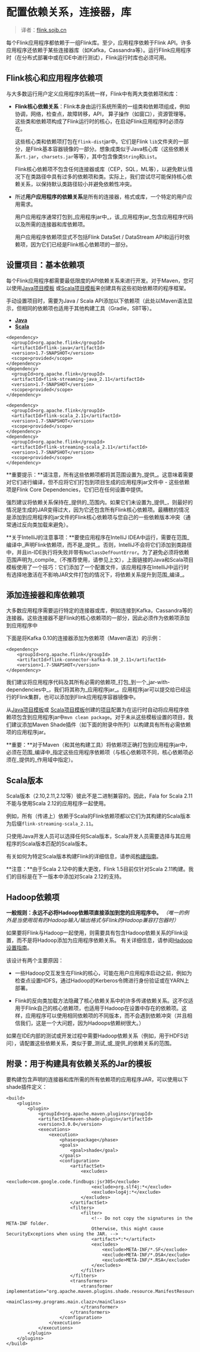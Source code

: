

# 配置依赖关系，连接器，库

> 译者：[flink.sojb.cn](https://flink.sojb.cn/)


每个Flink应用程序都依赖于一组Flink库。至少，应用程序依赖于Flink API。许多应用程序还依赖于某些连接器库（如Kafka，Cassandra等）。运行Flink应用程序时（在分布式部署中或在IDE中进行测试），Flink运行时库也必须可用。

## Flink核心和应用程序依赖项

与大多数运行用户定义应用程序的系统一样，Flink中有两大类依赖项和库：

*   **Flink核心依赖关系**：Flink本身由运行系统所需的一组类和依赖项组成，例如协调，网络，检查点，故障转移，API， 算子操作（如窗口），资源管理等。这些类和依赖项构成了Flink运行时的核心，在启动Flink应用程序时必须存在。

    这些核心类和依赖项打包在`flink-dist`jar中。它们是Flink `lib`文件夹的一部分，是Flink基本容器镜像的一部分。想象成类似于Java核心库（这些依赖关系`rt.jar`，`charsets.jar`等等），其中包含像类`String`和`List`。

    Flink核心依赖项不包含任何连接器或库（CEP，SQL，ML等），以避免默认情况下在类路径中具有过多的依赖项和类。实际上，我们尝试尽可能保持核心依赖关系，以保持默认类路径较小并避免依赖性冲突。

*   所述**用户应用程序的依赖关系**是所有的连接器，格式或库，一个特定的用户应用需求。

    用户应用程序通常打包到_应用程序jar中_，该_应用程序jar_包含应用程序代码以及所需的连接器和库依赖项。

    用户应用程序依赖项显式不包括Flink DataSet / DataStream API和运行时依赖项，因为它们已经是Flink核心依赖项的一部分。

## 设置项目：基本依赖项

每个Flink应用程序都需要最低限度的API依赖关系来进行开发。对于Maven，您可以使用[Java项目模板](https://flink.sojb.cn/dev/projectsetup/java_api_quickstart.html) 或[Scala项目模板](https://flink.sojb.cn/dev/projectsetup/scala_api_quickstart.html)来创建具有这些初始依赖项的程序框架。

手动设置项目时，需要为Java / Scala API添加以下依赖项（此处以Maven语法显示，但相同的依赖项也适用于其他构建工具（Gradle，SBT等）。

*   [**Java**](#tab_java_0)
*   [**Scala**](#tab_scala_0)



```
<dependency>
  <groupId>org.apache.flink</groupId>
  <artifactId>flink-java</artifactId>
  <version>1.7-SNAPSHOT</version>
  <scope>provided</scope>
</dependency>
<dependency>
  <groupId>org.apache.flink</groupId>
  <artifactId>flink-streaming-java_2.11</artifactId>
  <version>1.7-SNAPSHOT</version>
  <scope>provided</scope>
</dependency>
```





```
<dependency>
  <groupId>org.apache.flink</groupId>
  <artifactId>flink-scala_2.11</artifactId>
  <version>1.7-SNAPSHOT</version>
  <scope>provided</scope>
</dependency>
<dependency>
  <groupId>org.apache.flink</groupId>
  <artifactId>flink-streaming-scala_2.11</artifactId>
  <version>1.7-SNAPSHOT</version>
  <scope>provided</scope>
</dependency>
```



**重要提示：**请注意，所有这些依赖项都将其范围设置为_提供_。这意味着需要对它们进行编译，但不应将它们打包到项目生成的应用程序jar文件中 - 这些依赖项是Flink Core Dependencies，它们已在任何设置中提供。

强烈建议将依赖关系保持在_提供的_范围内。如果它们未设置为_提供_，则最好的情况是生成的JAR变得过大，因为它还包含所有Flink核心依赖项。最糟糕的情况是添加到应用程序的jar文件的Flink核心依赖项与您自己的一些依赖版本冲突（通常通过反向类加载来避免）。

**关于IntelliJ的注意事项：**要使应用程序在IntelliJ IDEA中运行，需要在范围_编译中_声明Flink依赖项，而不是_提供_。否则，IntelliJ不会将它们添加到类路径中，并且in-IDE执行将失败并带有`NoClassDefFountError`。为了避免必须将依赖范围声明为_compile_（不推荐使用，请参见上文），上面链接的Java和Scala项目模板使用了一个技巧：它们添加了一个配置文件，该应用程序在IntelliJ中运行时有选择地激活在不影响JAR文件打包的情况下，将依赖关系提升到范围_编译_。

## 添加连接器和库依赖项

大多数应用程序需要运行特定的连接器或库，例如连接到Kafka，Cassandra等的连接器。这些连接器不是Flink的核心依赖项的一部分，因此必须作为依赖项添加到应用程序中

下面是将Kafka 0.10的连接器添加为依赖项（Maven语法）的示例：



```
<dependency>
    <groupId>org.apache.flink</groupId>
    <artifactId>flink-connector-kafka-0.10_2.11</artifactId>
    <version>1.7-SNAPSHOT</version>
</dependency>
```



我们建议将应用程序代码及其所有必需的依赖项_打包_到一个_jar-with-dependencies中_，我们将其称为_应用程序jar_。应用程序jar可以提交给已经运行的Flink集群，也可以添加到Flink应用程序容器镜像中。

从[Java项目模板](https://flink.sojb.cn/dev/projectsetup/java_api_quickstart.html)或 [Scala项目模板](https://flink.sojb.cn/dev/projectsetup/scala_api_quickstart.html)创建的[项目](https://flink.sojb.cn/dev/projectsetup/java_api_quickstart.html)配置为在运行时自动将应用程序依赖项包含到应用程序jar中`mvn clean package`。对于未从这些模板设置的项目，我们建议添加Maven Shade插件（如下面的附录中所列）以构建具有所有必需依赖项的应用程序jar。

**重要：**对于Maven（和其他构建工具）将依赖项正确打包到应用程序jar中，必须在范围_编译中_指定这些应用程序依赖项（与核心依赖项不同，核心依赖项必须在_提供的_作用域中指定）。

## Scala版本

Scala版本（2.10,2.11,2.12等）彼此不是二进制兼容的。因此，Fala for Scala 2.11不能与使用Scala 2.12的应用程序一起使用。

例如，所有（传递上）依赖于Scala的Flink依赖项都以它们为其构建的Scala版本为后缀`flink-streaming-scala_2.11`。

只使用Java开发人员可以选择任何Scala版本，Scala开发人员需要选择与其应用程序的Scala版本匹配的Scala版本。

有关如何为特定Scala版本构建Flink的详细信息，请参阅[构建指南](https://flink.sojb.cn/flinkdev/building.html#scala-versions)。

**注意：**由于Scala 2.12中的重大更改，Flink 1.5目前仅针对Scala 2.11构建。我们的目标是在下一版本中添加对Scala 2.12的支持。

## Hadoop依赖项

**一般规则：永远不必将Hadoop依赖项直接添加到您的应用程序中。** _（唯一的例外是当使用现有的Hadoop输入/输出格式与Flink的Hadoop兼容打包器时）_

如果要将Flink与Hadoop一起使用，则需要具有包含Hadoop依赖关系的Flink设置，而不是将Hadoop添加为应用程序依赖关系。 有关详细信息，请参阅[Hadoop设置指南](https://flink.sojb.cn/ops/deployment/hadoop.html)。

该设计有两个主要原因：

*   一些Hadoop交互发生在Flink的核心，可能在用户应用程序启动之前，例如为检查点设置HDFS，通过Hadoop的Kerberos令牌进行身份验证或在YARN上部署。

*   Flink的反向类加载方法隐藏了核心依赖关系中的许多传递依赖关系。这不仅适用于Flink自己的核心依赖项，也适用于Hadoop在设置中存在的依赖项。这样，应用程序可以使用相同依赖项的不同版本，而不会遇到依赖冲突（并且相信我们，这是一个大问题，因为Hadoops依赖树很大。）

如果在IDE内部的测试或开发过程中需要Hadoop依赖关系（例如，用于HDFS访问），请配置这些依赖关系，类似于要_测试_或_提供_的依赖关系的范围。

## 附录：用于构建具有依赖关系的Jar的模板

要构建包含声明的连接器和库所需的所有依赖项的应用程序JAR，可以使用以下shade插件定义：



```
<build>
	<plugins>
		<plugin>
			<groupId>org.apache.maven.plugins</groupId>
			<artifactId>maven-shade-plugin</artifactId>
			<version>3.0.0</version>
			<executions>
				<execution>
					<phase>package</phase>
					<goals>
						<goal>shade</goal>
					</goals>
					<configuration>
						<artifactSet>
							<excludes>
								<exclude>com.google.code.findbugs:jsr305</exclude>
								<exclude>org.slf4j:*</exclude>
								<exclude>log4j:*</exclude>
							</excludes>
						</artifactSet>
						<filters>
							<filter>
								<!-- Do not copy the signatures in the META-INF folder.
								Otherwise, this might cause SecurityExceptions when using the JAR. -->
								<artifact>*:*</artifact>
								<excludes>
									<exclude>META-INF/*.SF</exclude>
									<exclude>META-INF/*.DSA</exclude>
									<exclude>META-INF/*.RSA</exclude>
								</excludes>
							</filter>
						</filters>
						<transformers>
							<transformer implementation="org.apache.maven.plugins.shade.resource.ManifestResourceTransformer">
								<mainClass>my.programs.main.clazz</mainClass>
							</transformer>
						</transformers>
					</configuration>
				</execution>
			</executions>
		</plugin>
	</plugins>
</build>
```



